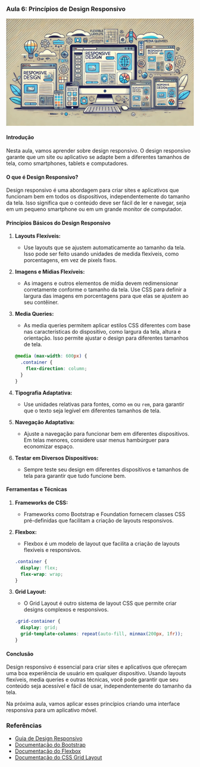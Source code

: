 ### Aula 6: Princípios de Design Responsivo
![](./assets/06.jpeg)
#### Introdução

Nesta aula, vamos aprender sobre design responsivo. O design responsivo garante que um site ou aplicativo se adapte bem a diferentes tamanhos de tela, como smartphones, tablets e computadores.

#### O que é Design Responsivo?

Design responsivo é uma abordagem para criar sites e aplicativos que funcionam bem em todos os dispositivos, independentemente do tamanho da tela. Isso significa que o conteúdo deve ser fácil de ler e navegar, seja em um pequeno smartphone ou em um grande monitor de computador.

#### Princípios Básicos do Design Responsivo

1. **Layouts Flexíveis:**
   - Use layouts que se ajustem automaticamente ao tamanho da tela. Isso pode ser feito usando unidades de medida flexíveis, como porcentagens, em vez de pixels fixos.

2. **Imagens e Mídias Flexíveis:**
   - As imagens e outros elementos de mídia devem redimensionar corretamente conforme o tamanho da tela. Use CSS para definir a largura das imagens em porcentagens para que elas se ajustem ao seu contêiner.

3. **Media Queries:**
   - As media queries permitem aplicar estilos CSS diferentes com base nas características do dispositivo, como largura da tela, altura e orientação. Isso permite ajustar o design para diferentes tamanhos de tela.

   ```css
   @media (max-width: 600px) {
     .container {
       flex-direction: column;
     }
   }
   ```

4. **Tipografia Adaptativa:**
   - Use unidades relativas para fontes, como `em` ou `rem`, para garantir que o texto seja legível em diferentes tamanhos de tela.

5. **Navegação Adaptativa:**
   - Ajuste a navegação para funcionar bem em diferentes dispositivos. Em telas menores, considere usar menus hambúrguer para economizar espaço.

6. **Testar em Diversos Dispositivos:**
   - Sempre teste seu design em diferentes dispositivos e tamanhos de tela para garantir que tudo funcione bem.

#### Ferramentas e Técnicas

1. **Frameworks de CSS:**
   - Frameworks como Bootstrap e Foundation fornecem classes CSS pré-definidas que facilitam a criação de layouts responsivos.

2. **Flexbox:**
   - Flexbox é um modelo de layout que facilita a criação de layouts flexíveis e responsivos.

   ```css
   .container {
     display: flex;
     flex-wrap: wrap;
   }
   ```

3. **Grid Layout:**
   - O Grid Layout é outro sistema de layout CSS que permite criar designs complexos e responsivos.

   ```css
   .grid-container {
     display: grid;
     grid-template-columns: repeat(auto-fill, minmax(200px, 1fr));
   }
   ```

#### Conclusão

Design responsivo é essencial para criar sites e aplicativos que ofereçam uma boa experiência de usuário em qualquer dispositivo. Usando layouts flexíveis, media queries e outras técnicas, você pode garantir que seu conteúdo seja acessível e fácil de usar, independentemente do tamanho da tela.

Na próxima aula, vamos aplicar esses princípios criando uma interface responsiva para um aplicativo móvel.

### Referências
- [Guia de Design Responsivo](https://developer.mozilla.org/en-US/docs/Learn/CSS/CSS_layout/Responsive_Design)
- [Documentação do Bootstrap](https://getbootstrap.com/)
- [Documentação do Flexbox](https://css-tricks.com/snippets/css/a-guide-to-flexbox/)
- [Documentação do CSS Grid Layout](https://css-tricks.com/snippets/css/complete-guide-grid/)